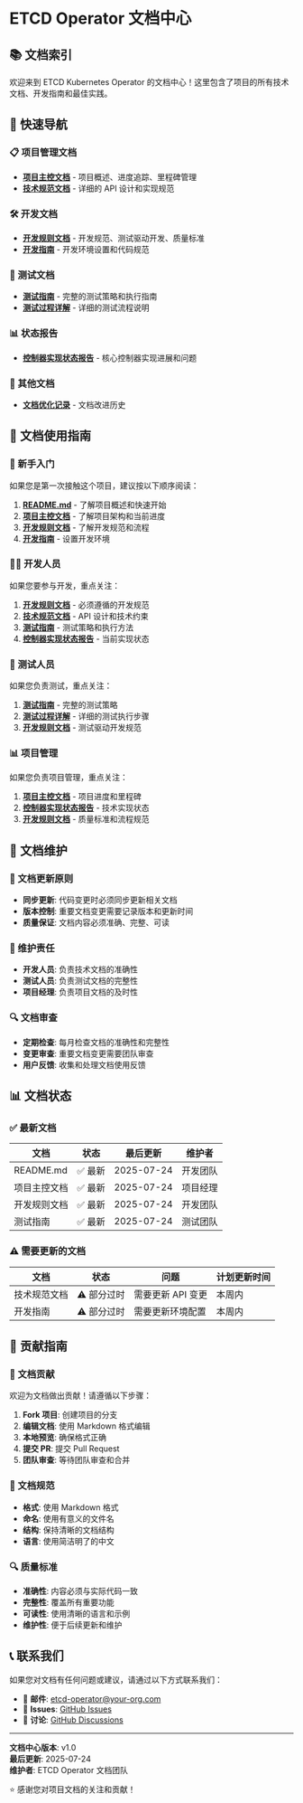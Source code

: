 # ETCD Operator 文档中心

## 📚 文档索引

欢迎来到 ETCD Kubernetes Operator 的文档中心！这里包含了项目的所有技术文档、开发指南和最佳实践。

## 🎯 快速导航

### 📋 项目管理文档
- **[项目主控文档](../PROJECT_MASTER.md)** - 项目概述、进度追踪、里程碑管理
- **[技术规范文档](../TECHNICAL_SPECIFICATION.md)** - 详细的 API 设计和实现规范

### 🛠️ 开发文档
- **[开发规则文档](DEVELOPMENT_RULES.md)** - 开发规范、测试驱动开发、质量标准
- **[开发指南](../DEVELOPMENT_GUIDE.md)** - 开发环境设置和代码规范

### 🧪 测试文档
- **[测试指南](TESTING_GUIDE.md)** - 完整的测试策略和执行指南
- **[测试过程详解](TEST_PROCESS_EXPLANATION.md)** - 详细的测试流程说明

### 📊 状态报告
- **[控制器实现状态报告](CONTROLLER_IMPLEMENTATION_COMPLETE.md)** - 核心控制器实现进展和问题

### 🔧 其他文档
- **[文档优化记录](DOCUMENTATION_OPTIMIZATION.md)** - 文档改进历史

## 📖 文档使用指南

### 🚀 新手入门
如果您是第一次接触这个项目，建议按以下顺序阅读：

1. **[README.md](../README.md)** - 了解项目概述和快速开始
2. **[项目主控文档](../PROJECT_MASTER.md)** - 了解项目架构和当前进度
3. **[开发规则文档](DEVELOPMENT_RULES.md)** - 了解开发规范和流程
4. **[开发指南](../DEVELOPMENT_GUIDE.md)** - 设置开发环境

### 👨‍💻 开发人员
如果您要参与开发，重点关注：

1. **[开发规则文档](DEVELOPMENT_RULES.md)** - 必须遵循的开发规范
2. **[技术规范文档](../TECHNICAL_SPECIFICATION.md)** - API 设计和技术约束
3. **[测试指南](TESTING_GUIDE.md)** - 测试策略和执行方法
4. **[控制器实现状态报告](CONTROLLER_IMPLEMENTATION_COMPLETE.md)** - 当前实现状态

### 🧪 测试人员
如果您负责测试，重点关注：

1. **[测试指南](TESTING_GUIDE.md)** - 完整的测试策略
2. **[测试过程详解](TEST_PROCESS_EXPLANATION.md)** - 详细的测试执行步骤
3. **[开发规则文档](DEVELOPMENT_RULES.md)** - 测试驱动开发规范

### 📊 项目管理
如果您负责项目管理，重点关注：

1. **[项目主控文档](../PROJECT_MASTER.md)** - 项目进度和里程碑
2. **[控制器实现状态报告](CONTROLLER_IMPLEMENTATION_COMPLETE.md)** - 技术实现状态
3. **[开发规则文档](DEVELOPMENT_RULES.md)** - 质量标准和流程规范

## 🔄 文档维护

### 📝 文档更新原则
- **同步更新**: 代码变更时必须同步更新相关文档
- **版本控制**: 重要文档变更需要记录版本和更新时间
- **质量保证**: 文档内容必须准确、完整、可读

### 👥 维护责任
- **开发人员**: 负责技术文档的准确性
- **测试人员**: 负责测试文档的完整性
- **项目经理**: 负责项目文档的及时性

### 🔍 文档审查
- **定期检查**: 每月检查文档的准确性和完整性
- **变更审查**: 重要文档变更需要团队审查
- **用户反馈**: 收集和处理文档使用反馈

## 📊 文档状态

### ✅ 最新文档
| 文档 | 状态 | 最后更新 | 维护者 |
|------|------|----------|--------|
| README.md | ✅ 最新 | 2025-07-24 | 开发团队 |
| 项目主控文档 | ✅ 最新 | 2025-07-24 | 项目经理 |
| 开发规则文档 | ✅ 最新 | 2025-07-24 | 开发团队 |
| 测试指南 | ✅ 最新 | 2025-07-24 | 测试团队 |

### ⚠️ 需要更新的文档
| 文档 | 状态 | 问题 | 计划更新时间 |
|------|------|------|-------------|
| 技术规范文档 | ⚠️ 部分过时 | 需要更新 API 变更 | 本周内 |
| 开发指南 | ⚠️ 部分过时 | 需要更新环境配置 | 本周内 |

## 🤝 贡献指南

### 📝 文档贡献
欢迎为文档做出贡献！请遵循以下步骤：

1. **Fork 项目**: 创建项目的分支
2. **编辑文档**: 使用 Markdown 格式编辑
3. **本地预览**: 确保格式正确
4. **提交 PR**: 提交 Pull Request
5. **团队审查**: 等待团队审查和合并

### 📏 文档规范
- **格式**: 使用 Markdown 格式
- **命名**: 使用有意义的文件名
- **结构**: 保持清晰的文档结构
- **语言**: 使用简洁明了的中文

### 🔍 质量标准
- **准确性**: 内容必须与实际代码一致
- **完整性**: 覆盖所有重要功能
- **可读性**: 使用清晰的语言和示例
- **维护性**: 便于后续更新和维护

## 📞 联系我们

如果您对文档有任何问题或建议，请通过以下方式联系我们：

- 📧 **邮件**: etcd-operator@your-org.com
- 🐛 **Issues**: [GitHub Issues](https://github.com/your-org/etcd-k8s-operator/issues)
- 💬 **讨论**: [GitHub Discussions](https://github.com/your-org/etcd-k8s-operator/discussions)

---

**文档中心版本**: v1.0  
**最后更新**: 2025-07-24  
**维护者**: ETCD Operator 文档团队

⭐ 感谢您对项目文档的关注和贡献！
